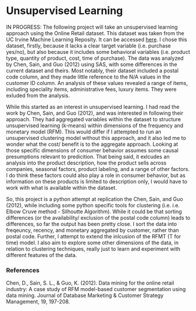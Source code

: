 # Unsupervised Learning

IN PROGRESS: The following project will take an unsupervised learning approach using the Online Retail dataset. This dataset was taken from the UC Irvine Machine Learning Reposity. It can be accessed [here](https://archive.ics.uci.edu/dataset/352/online+retail). I chose this dataset, firstly, because it lacks a clear target variable (i.e. purchase yes/no), but also because it includes some behavioral variables (i.e. product type, quantity of product, cost, time of purchase). The data was analyzed by Chen, Sain, and Guo (2012) using SAS, with some differences in the current dataset and theirs. Most notably, their dataset included a postal code column, and they made little reference to the N/A values in the customer ID column. An analysis of these values revealed a range of items, including speciality items, administrative fees, luxury items. They were exluded from the analysis. 

While this started as an interest in unsupervised learning. I had read the work by Chen, Sain, and Guo (2012), and was interested in following their approach. They had aggregated variables within the dataset to structure unsupervised learning (k-means) within dimensions of the frequency and monetary model (RFM). This would differ if I attempted to run an unsupervised clustering model without this approach, and it also led me to wonder what the cost/ benefit is to the aggregate approach. Looking at those specific dimensions of consumer behavior assumes some causal presumptions relevant to predicition. That being said, it exlcudes an analysis into the product description, how the product sells across companies, seasonal factors, product labeling, and a range of other factors. I do think these factors could also play a role in consumer behavior, but as information on these products is limited to description only, I would have to work with what is available within the dataset.

So, this project is a python attempt at replication the Chen, Sain, and Guo (2012), while including some python specific tools for clustering (i.e. i.e. Elbow Cruve method - Silhoutte Algorithm). While it could be that sorting differences (or the availability/ exclusion of the postal code column) leads to differences, so far the output has been pretty close. I sort the data into freqeuncy, recency, and monetary aggregated by customer, rather than postal code. Further, I attempt to extend the inlcusion of the RFMT (T for time) model. I also aim to explore some other dimensions of the data, in relation to clustering techniques, really just to learn and experiment with different features of the data.




### References
Chen, D., Sain, S. L., & Guo, K. (2012). Data mining for the online retail industry: A case study of RFM model-based customer segmentation using data mining. Journal of Database Marketing & Customer Strategy Management, 19, 197-208.

